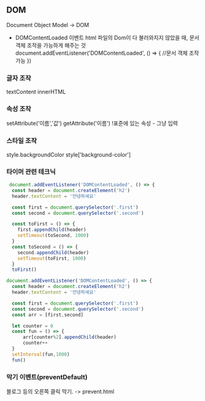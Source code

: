 ## DOM

Document Object Model
-> DOM

- DOMContentLoaded 이벤트
  html 파일의 Dom이 다 불러와지지 않았을 때, 문서 객체 조작을 가능하게 해주는 것
  document.addEventListener('DOMContentLoaded', () => {
  //문서 객체 조작 가능
  })

### 글자 조작

textContent
innerHTML

### 속성 조작

setAttribute('이름','값')
getAttribute('이름')
!표준에 있는 속성 - 그냥 입력

### 스타일 조작

style.backgroundColor
style['background-color']

### 타이머 관련 테크닉

```js
 document.addEventListener('DOMContentLoaded', () => {
  const header = document.createElement('h2')
  header.textContent = '안녕하세요'

  const first = document.querySelector('.first')
  const second = document.querySelector('.second')

  const toFirst = () => {
    first.appendChild(header)
    setTimeout(toSecond, 1000)
  }
  const toSecond = () => {
    second.appendChild(header)
    setTimeout(toFirst, 1000)
  }
  toFirst()
```

```js
document.addEventListener('DOMContentLoaded', () => {
  const header = document.createElement('h2')
  header.textContent = '안녕하세요'

  const first = document.querySelector('.first')
  const second = document.querySelector('.second')
  const arr = [first,second]

  let counter = 0
  const fun = () => {
      arr[counter%2].appendChild(header)
      counter++
  }
  setInterval(fun,1000)
  fun()
```

### 막기 이벤트(preventDefault)

블로그 등의 오른쪽 클릭 막기.
-> prevent.html
